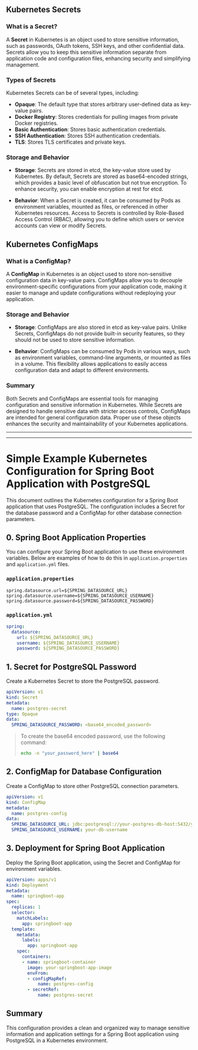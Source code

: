 
## Kubernetes Secrets

### What is a Secret?

A **Secret** in Kubernetes is an object used to store sensitive information, such as passwords, OAuth tokens, SSH keys, and other confidential data. Secrets allow you to keep this sensitive information separate from application code and configuration files, enhancing security and simplifying management.

### Types of Secrets

Kubernetes Secrets can be of several types, including:
- **Opaque**: The default type that stores arbitrary user-defined data as key-value pairs.
- **Docker Registry**: Stores credentials for pulling images from private Docker registries.
- **Basic Authentication**: Stores basic authentication credentials.
- **SSH Authentication**: Stores SSH authentication credentials.
- **TLS**: Stores TLS certificates and private keys.

### Storage and Behavior

- **Storage**: Secrets are stored in etcd, the key-value store used by Kubernetes. By default, Secrets are stored as base64-encoded strings, which provides a basic level of obfuscation but not true encryption. To enhance security, you can enable encryption at rest for etcd.

- **Behavior**: When a Secret is created, it can be consumed by Pods as environment variables, mounted as files, or referenced in other Kubernetes resources. Access to Secrets is controlled by Role-Based Access Control (RBAC), allowing you to define which users or service accounts can view or modify Secrets.

## Kubernetes ConfigMaps

### What is a ConfigMap?

A **ConfigMap** in Kubernetes is an object used to store non-sensitive configuration data in key-value pairs. ConfigMaps allow you to decouple environment-specific configurations from your application code, making it easier to manage and update configurations without redeploying your application.

### Storage and Behavior

- **Storage**: ConfigMaps are also stored in etcd as key-value pairs. Unlike Secrets, ConfigMaps do not provide built-in security features, so they should not be used to store sensitive information.

- **Behavior**: ConfigMaps can be consumed by Pods in various ways, such as environment variables, command-line arguments, or mounted as files in a volume. This flexibility allows applications to easily access configuration data and adapt to different environments.

### Summary

Both Secrets and ConfigMaps are essential tools for managing configuration and sensitive information in Kubernetes. While Secrets are designed to handle sensitive data with stricter access controls, ConfigMaps are intended for general configuration data. Proper use of these objects enhances the security and maintainability of your Kubernetes applications.


---
---
# Simple Example Kubernetes Configuration for Spring Boot Application with PostgreSQL

This document outlines the Kubernetes configuration for a Spring Boot application that uses PostgreSQL. The configuration includes a Secret for the database password and a ConfigMap for other database connection parameters.

## 0. Spring Boot Application Properties

You can configure your Spring Boot application to use these environment variables. Below are examples of how to do this in `application.properties` and `application.yml` files.

### `application.properties`

```properties
spring.datasource.url=${SPRING_DATASOURCE_URL}
spring.datasource.username=${SPRING_DATASOURCE_USERNAME}
spring.datasource.password=${SPRING_DATASOURCE_PASSWORD}
```

### `application.yml`

```yaml
spring:
  datasource:
    url: ${SPRING_DATASOURCE_URL}
    username: ${SPRING_DATASOURCE_USERNAME}
    password: ${SPRING_DATASOURCE_PASSWORD}
```


## 1. Secret for PostgreSQL Password

Create a Kubernetes Secret to store the PostgreSQL password.

```yaml
apiVersion: v1
kind: Secret
metadata:
  name: postgres-secret
type: Opaque
data:
  SPRING_DATASOURCE_PASSWORD: <base64_encoded_password>
```
> To create the base64 encoded password, use the following command:
> ```bash
> echo -n "your_password_here" | base64
> ```

## 2. ConfigMap for Database Configuration

Create a ConfigMap to store other PostgreSQL connection parameters.

```yaml
apiVersion: v1
kind: ConfigMap
metadata:
  name: postgres-config
data:
  SPRING_DATASOURCE_URL: jdbc:postgresql://your-postgres-db-host:5432/yourdb
  SPRING_DATASOURCE_USERNAME: your-db-username
```

## 3. Deployment for Spring Boot Application

Deploy the Spring Boot application, using the Secret and ConfigMap for environment variables.

```yaml
apiVersion: apps/v1
kind: Deployment
metadata:
  name: springboot-app
spec:
  replicas: 1
  selector:
    matchLabels:
      app: springboot-app
  template:
    metadata:
      labels:
        app: springboot-app
    spec:
      containers:
      - name: springboot-container
        image: your-springboot-app-image
        envFrom:
        - configMapRef:
            name: postgres-config
        - secretRef:
            name: postgres-secret
```

## Summary

This configuration provides a clean and organized way to manage sensitive information and application settings for a Spring Boot application using PostgreSQL in a Kubernetes environment.
